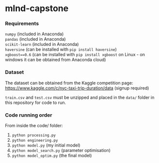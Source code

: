# mlnd-capstone

### Requirements
`numpy` (included in Anaconda)  
`pandas` (included in Anaconda)  
`scikit-learn` (included in Anaconda)  
`haversine` (can be installed with `pip install haversine`)  
`xgboost==0.6` (can be installed with `pip install xgboost` on Linux - on windows it can be obtained from Anaconda cloud)

### Dataset
The dataset can be obtained from the Kaggle competition page: https://www.kaggle.com/c/nyc-taxi-trip-duration/data (signup required)

`train.csv` and `test.csv` must be unzipped and placed in the `data/` folder in this repository for code to run.

### Code running order
From inside the code/ folder:
1. `python processing.py`
2. `python engineering.py`
3. `python model.py` (my initial model)
4. `python model_search.py` (parameter optimisation)
5. `python model_optim.py` (the final model)
